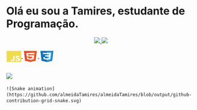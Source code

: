 # Olá eu sou a Tamires, estudante de Programação.

<div align="center">
  <a href="https://github.com/almeidaTamires">
  <img height="180em" src="https://github-readme-stats.vercel.app/api?username=almeidaTamires&show_icons=true&theme=radical&include_all_commits=true&count_private=true"/>
  <img height="180em" src="https://github-readme-stats.vercel.app/api/top-langs/?username=almeidaTamires&layout=compact&langs_count=7&theme=radical"/>
</div>

  <div style="display: inline_block"><br>
  <img align="center" alt="Tamis-Js" height="30" width="40" src="https://raw.githubusercontent.com/devicons/devicon/master/icons/javascript/javascript-plain.svg">
  <img align="center" alt="Tamis-HTML" height="30" width="40" src="https://raw.githubusercontent.com/devicons/devicon/master/icons/html5/html5-original.svg">
  <img align="center" alt="Tamis-CSS" height="30" width="40" src="https://raw.githubusercontent.com/devicons/devicon/master/icons/css3/css3-original.svg">
</div>
  
   ##
  
  <a href="https://www.instagram.com/tamiresknowles/" target="_blank"><img src="https://img.shields.io/badge/-Instagram-%23E4405F?style=for-the-badge&logo=instagram&logoColor=white" target="_blank"></a>
  
    ![Snake animation](https://github.com/almeidaTamires/almeidaTamires/blob/output/github-contribution-grid-snake.svg)
